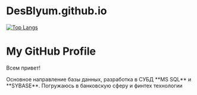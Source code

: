 # DesBlyum.github.io
[![Top Langs](https://github-readme-stats.vercel.app/api/top-langs/?username=DesBlyum&layout=compact)](https://github.com/anuraghazra/github-readme-stats)
<html lang="ru">
<head>
    <meta charset="UTF-8">
    <meta name="viewport" content="width=device-width, initial-scale=1.0">
    <title>GitHub Profile Header</title>
    <link rel="stylesheet" href="styles.css">
</head>
<body>

<div class="header">
    <h1>My GitHub Profile</h1>
    <p> Всем привет!</p>
    <p> Основное направление базы данных, разработка в СУБД **MS SQL** и **SYBASE**. Погружаюсь в банковскую сферу и финтех технологии</p>
</div>

</body>
</html>
